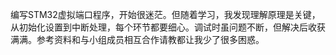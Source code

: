 编写STM32虚拟端口程序，开始很迷茫。但随着学习，我发现理解原理是关键，从初始化设置到中断处理，每个环节都要细心。调试时虽问题不断，但解决后收获满满。参考资料和与小组成员相互合作请教都让我少了很多困惑。